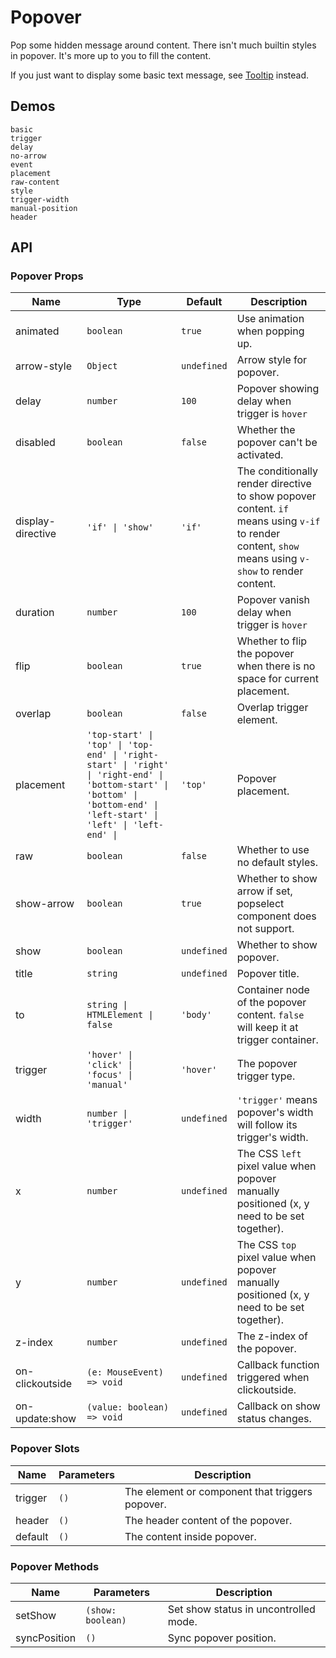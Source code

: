 # Popover

Pop some hidden message around content. There isn't much builtin styles in popover. It's more up to you to fill the content.

If you just want to display some basic text message, see [Tooltip](tooltip) instead.

## Demos

```demo
basic
trigger
delay
no-arrow
event
placement
raw-content
style
trigger-width
manual-position
header
```

## API

### Popover Props

| Name | Type | Default | Description |
| --- | --- | --- | --- |
| animated | `boolean` | `true` | Use animation when popping up. |
| arrow-style | `Object` | `undefined` | Arrow style for popover. |
| delay | `number` | `100` | Popover showing delay when trigger is `hover` |
| disabled | `boolean` | `false` | Whether the popover can't be activated. |
| display-directive | `'if' \| 'show'` | `'if'` | The conditionally render directive to show popover content. `if` means using `v-if` to render content, `show` means using `v-show` to render content. |
| duration | `number` | `100` | Popover vanish delay when trigger is `hover` |
| flip | `boolean` | `true` | Whether to flip the popover when there is no space for current placement. |
| overlap | `boolean` | `false` | Overlap trigger element. |
| placement | `'top-start' \| 'top' \| 'top-end' \| 'right-start' \| 'right' \| 'right-end' \| 'bottom-start' \| 'bottom' \| 'bottom-end' \| 'left-start' \| 'left' \| 'left-end' \| ` | `'top'` | Popover placement. |
| raw | `boolean` | `false` | Whether to use no default styles. |
| show-arrow | `boolean` | `true` | Whether to show arrow if set, popselect component does not support. |
| show | `boolean` | `undefined` | Whether to show popover. |
| title | `string` | `undefined` | Popover title. |
| to | `string \| HTMLElement \| false` | `'body'` | Container node of the popover content. `false` will keep it at trigger container. |
| trigger | `'hover' \| 'click' \| 'focus' \| 'manual'` | `'hover'` | The popover trigger type. |
| width | `number \| 'trigger'` | `undefined` | `'trigger'` means popover's width will follow its trigger's width. |
| x | `number` | `undefined` | The CSS `left` pixel value when popover manually positioned (x, y need to be set together). |
| y | `number` | `undefined` | The CSS `top` pixel value when popover manually positioned (x, y need to be set together). |
| z-index | `number` | `undefined` | The z-index of the popover. |
| on-clickoutside | `(e: MouseEvent) => void` | `undefined` | Callback function triggered when clickoutside. |
| on-update:show | `(value: boolean) => void` | `undefined` | Callback on show status changes. |

### Popover Slots

| Name    | Parameters | Description                                     |
| ------- | ---------- | ----------------------------------------------- |
| trigger | `()`       | The element or component that triggers popover. |
| header  | `()`       | The header content of the popover.              |
| default | `()`       | The content inside popover.                     |

### Popover Methods

| Name         | Parameters        | Description                           |
| ------------ | ----------------- | ------------------------------------- |
| setShow      | `(show: boolean)` | Set show status in uncontrolled mode. |
| syncPosition | `()`              | Sync popover position.                |
